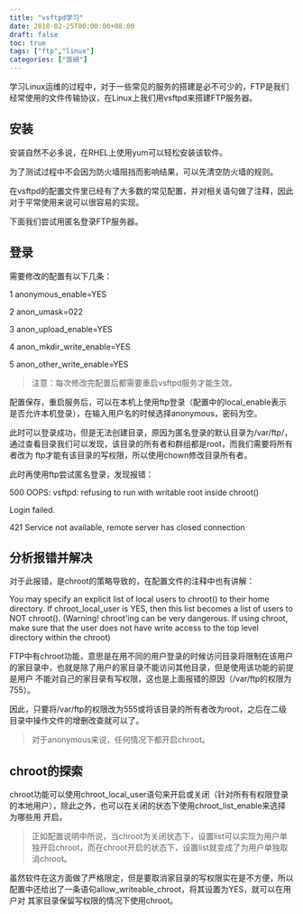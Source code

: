 ```yaml
---
title: "vsftpd学习"
date: 2018-02-25T00:00:00+08:00
draft: false
toc: true
tags: ["ftp","linux"]
categories: ["饭碗"]
---
```


学习Linux运维的过程中，对于一些常见的服务的搭建是必不可少的，FTP是我们经常使用的文件传输协议，在Linux上我们用vsftpd来搭建FTP服务器。

## 安装

安装自然不必多说，在RHEL上使用yum可以轻松安装该软件。

为了测试过程中不会因为防火墙阻挡而影响结果，可以先清空防火墙的规则。

在vsftpd的配置文件里已经有了大多数的常见配置，并对相关语句做了注释，因此对于平常使用来说可以很容易的实现。

下面我们尝试用匿名登录FTP服务器。

## 登录

需要修改的配置有以下几条：

1 anonymous_enable=YES

2 anon_umask=022

3 anon_upload_enable=YES

4 anon_mkdir_write_enable=YES

5 anon_other_write_enable=YES

> 注意：每次修改完配置后都需要重启vsftpd服务才能生效。

配置保存，重启服务后，可以在本机上使用ftp登录（配置中的local_enable表示是否允许本机登录），在输入用户名的时候选择anonymous，密码为空。

此时可以登录成功，但是无法创建目录，原因为匿名登录的默认目录为/var/ftp/，通过查看目录我们可以发现，该目录的所有者和群组都是root，而我们需要将所有者改为
ftp才能有该目录的写权限，所以使用chown修改目录所有者。

此时再使用ftp尝试匿名登录，发现报错：

500 OOPS: vsftpd: refusing to run with writable root inside chroot()

Login failed.

421 Service not available, remote server has closed connection

## 分析报错并解决

对于此报错，是chroot的策略导致的，在配置文件的注释中也有讲解：

 You may specify an explicit list of local users to chroot() to their home
 directory. If chroot_local_user is YES, then this list becomes a list of
 users to NOT chroot().
 (Warning! chroot'ing can be very dangerous. If using chroot, make sure that
 the user does not have write access to the top level directory within the
 chroot)

FTP中有chroot功能，意思是在用不同的用户登录的时候访问目录将限制在该用户的家目录中，也就是除了用户的家目录不能访问其他目录，但是使用该功能的前提是用户
不能对自己的家目录有写权限，这也是上面报错的原因（/var/ftp的权限为755）。

因此，只要将/var/ftp的权限改为555或将该目录的所有者改为root，之后在二级目录中操作文件的增删改查就可以了。

> 对于anonymous来说，任何情况下都开启chroot。

## chroot的探索

chroot功能可以使用chroot_local_user语句来开启或关闭（针对所有有权限登录的本地用户），除此之外，也可以在关闭的状态下使用chroot_list_enable来选择为哪些用
开启。

> 正如配置说明中所说，当chroot为关闭状态下，设置list可以实现为用户单独开启chroot，而在chroot开启的状态下，设置list就变成了为用户单独取消chroot。

虽然软件在这方面做了严格限定，但是要取消家目录的写权限实在是不方便，所以配置中还给出了一条语句allow_writeable_chroot，将其设置为YES，就可以在用户对
其家目录保留写权限的情况下使用chroot。

 

